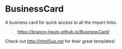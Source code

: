 # BusinessCard
A business card for quick access to all the import links.

> https://branco-heuts.github.io/BusinessCard/

Check out http://html5up.net for their great templates!
